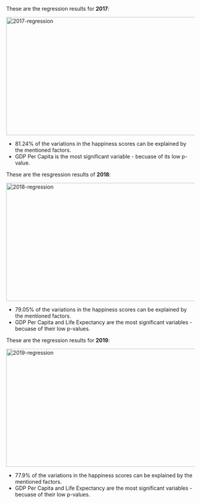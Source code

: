 These are the regression results for **2017**:

<img width="650" height="315" alt="2017-regression" src="https://github.com/user-attachments/assets/e88dd44a-edd6-475e-98fd-41bc42cfa079" /> <br>

* 81.24% of the variations in the happiness scores can be explained by the mentioned factors.
* GDP Per Capita is the most significant variable - becuase of its low p-value. 

These are the resgression results of **2018**: 

<img width="650" height="315" alt="2018-regression" src="https://github.com/user-attachments/assets/e6d1cac2-565b-4ebe-a7a4-171fb66222da" /> 

* 79.05% of the variations in the happiness scores can be explained by the mentioned factors.
* GDP Per Capita and Life Expectancy are the most significant variables - becuase of their low p-values. 

These are the regression results for **2019**:

<img width="650" height="315" alt="2019-regression" src="https://github.com/user-attachments/assets/e5b09ff4-813b-451b-aad9-23137c7eb90f" /> 

* 77.9% of the variations in the happiness scores can be explained by the mentioned factors.
* GDP Per Capita and Life Expectancy are the most significant variables - becuase of their low p-values.
